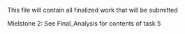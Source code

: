 This file will contain all finalized work that will be submitted  

Mielstone 2:
See Final_Analysis for contents of task 5  



